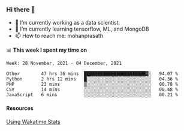 ### Hi there 👋

- 🔭 I’m currently working as a data scientist.
- 🌱 I’m currently learning tensorflow, ML, and MongoDB
- 📫 How to reach me: mohanprasath

📊 **This week I spent my time on**
<!--START_SECTION:waka-->
```text
Week: 28 November, 2021 - 04 December, 2021

Other        47 hrs 36 mins  ███████████████████████▓░   94.07 % 
Python       2 hrs 12 mins   █░░░░░░░░░░░░░░░░░░░░░░░░   04.36 % 
PHP          23 mins         ▒░░░░░░░░░░░░░░░░░░░░░░░░   00.78 % 
CSV          14 mins         ░░░░░░░░░░░░░░░░░░░░░░░░░   00.48 % 
JavaScript   6 mins          ░░░░░░░░░░░░░░░░░░░░░░░░░   00.21 % 
```
<!--END_SECTION:waka-->

#### Resources
[Using Wakatime Stats](https://github.com/marketplace/actions/waka-readme)
